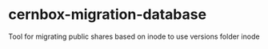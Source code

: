 # cernbox-migration-database
Tool for migrating public shares based on inode to use versions folder inode
